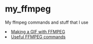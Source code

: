 # my_ffmpeg
My ffmpeg commands and stuff that I use

<li>
 <a href="https://github.com/Wexnaoz/my_ffmpeg/blob/main/Making%20a%20gif%20with%20ffmpeg"> Making a GIF with FFMPEG</a>
</li>

<li>
 <a href="https://github.com/Wexnaoz/my_ffmpeg/blob/main/Useful%20ffmpeg%20commands"> Useful FFMPEG commands</a>
</li>
